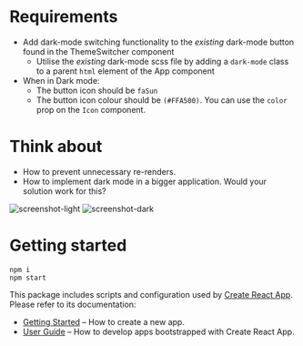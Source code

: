 # Requirements
- Add dark-mode switching functionality to the *existing* dark-mode button found in the ThemeSwitcher component
  - Utilise the *existing* dark-mode scss file by adding a `dark-mode` class to a parent `html` element of the App component
- When in Dark mode:
  - The button icon should be `faSun`
  - The button icon colour should be `(#FFA500)`. You can use the `color` prop on the `Icon` component.
# Think about
- How to prevent unnecessary re-renders.
- How to implement dark mode in a bigger application. Would your solution work for this?

![screenshot-light](https://morningscore.io/wp-content/uploads/2020/07/laptop1.png)
![screenshot-dark](https://morningscore.io/wp-content/uploads/2020/07/laptop-1.png)

# Getting started

```
npm i
npm start
```

This package includes scripts and configuration used by [Create React App](https://github.com/facebook/create-react-app).
Please refer to its documentation:

- [Getting Started](https://facebook.github.io/create-react-app/docs/getting-started) – How to create a new app.
- [User Guide](https://facebook.github.io/create-react-app/) – How to develop apps bootstrapped with Create React App.
